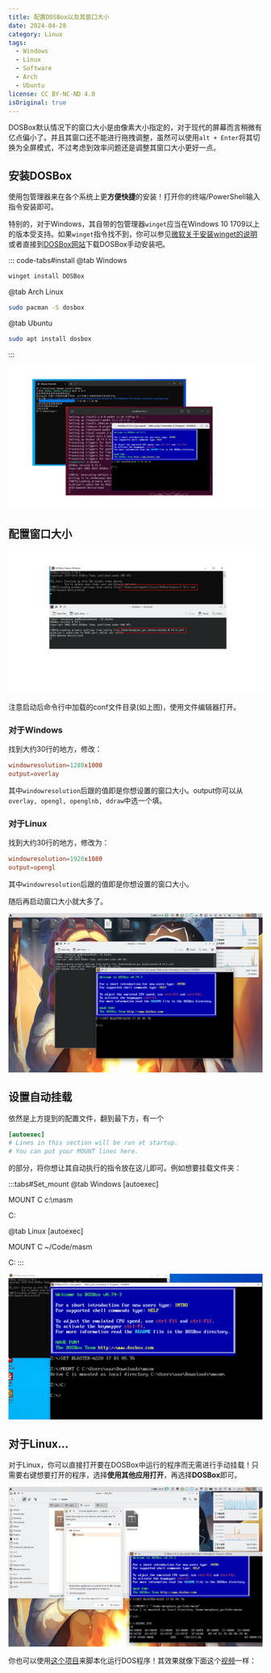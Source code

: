 ```yaml
---
title: 配置DOSBox以及其窗口大小
date: 2024-04-28
category: Linux
tags:
  - Windows
  - Linux
  - Software
  - Arch
  - Ubuntu
license: CC BY-NC-ND 4.0
isOriginal: true
---
```


DOSBox默认情况下的窗口大小是由像素大小指定的，对于现代的屏幕而言稍微有亿点偏小了。并且其窗口还不能进行拖拽调整，虽然可以使用`alt + Enter`将其切换为全屏模式，不过考虑到效率问题还是调整其窗口大小更好一点。

<!-- more -->

## 安装DOSBox

使用包管理器来在各个系统上更**方便快捷**的安装！打开你的终端/PowerShell输入指令安装即可。

特别的，对于Windows，其自带的包管理器`winget`应当在Windows 10 1709以上的版本受支持。如果`winget`指令找不到，你可以参见[微软关于安装winget的说明](https://learn.microsoft.com/zh-cn/windows/package-manager/winget/)或者直接到[DOSBox网站](https://www.dosbox.com/download.php?main=1)下载DOSBox手动安装吧。

::: code-tabs#install
@tab Windows

```powershell
winget install DOSBox
```
@tab Arch Linux

```bash
sudo pacman -S dosbox
```

@tab Ubuntu

```bash
sudo apt install dosbox
```
:::

![安装好后的样子](../images/10/Win_Ubuntu_install.png)

## 配置窗口大小
![在Windows10和Arch Linux上的位置](../images/10/conf_file.png)

注意启动后命令行中加载的conf文件目录(如上图)，使用文件编辑器打开。

### 对于Windows
找到大约30行的地方，修改：

```conf
windowresolution=1280x1000
output=overlay
```

其中`windowresolution`后跟的值即是你想设置的窗口大小。output你可以从`overlay, opengl, openglnb, ddraw`中选一个填。

### 对于Linux
找到大约30行的地方，修改为：

```conf
windowresolution=1920x1080
output=opengl
```

其中`windowresolution`后跟的值即是你想设置的窗口大小。

随后再启动窗口大小就大多了。

![就像这样](../images/10/Big_windows.png)

## 设置自动挂载
依然是上方提到的配置文件，翻到最下方，有一个

```conf
[autoexec]
# Lines in this section will be run at startup.
# You can put your MOUNT lines here.
```

的部分，将你想让其自动执行的指令放在这儿即可。例如想要挂载文件夹：

:::tabs#Set_mount
@tab Windows
[autoexec]

MOUNT C c:\masm

C:

@tab Linux
[autoexec]

MOUNT C ~/Code/masm

C:
:::

![启动就自动挂载好了](../images/10/Mount_at_start.png)

## 对于Linux...
对于Linux，你可以直接打开要在DOSBox中运行的程序而无需进行手动挂载！只需要右键想要打开的程序，选择**使用其他应用打开**，再选择**DOSBox**即可。

![我也是看官网文档才发现的...](../images/10/Open_in_Linux.png)

你也可以使用[这个项目](https://github.com/Menghuan1918/Useful-Tools)来脚本化运行DOS程序！其效果就像下面这个[视频](https://blog.menghuan1918.com/AlistStore/DOSBox/dosbox.webm)一样：

<VidStack
  src="https://blog.menghuan1918.com/AlistStore/d/opt/alist/data/store/opt/alist/data/store/DOSBox/dosbox.webm?sign=fJEv2gHHXV58X1CqJy2lHf9AMnW7ICVkxWyz1GWCEcc=:0"
/>

